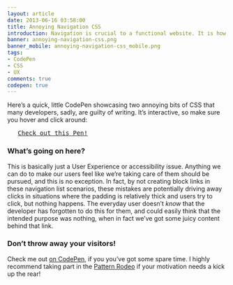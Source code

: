 ```yaml
---
layout: article
date: 2013-06-16 03:58:00
title: Annoying Navigation CSS
introduction: Navigation is crucial to a functional website. It is how your users find the information they're after; get it right, and your users are happy—get it wrong, and they go insane!
banner: annoying-navigation-css.png
banner_mobile: annoying-navigation-css_mobile.png
tags:
- CodePen
- CSS
- UX
comments: true
codepen: true
---
```


Here’s a quick, little CodePen showcasing two annoying bits of CSS that many developers, sadly, are guilty of writing. It’s interactive, so make sure you hover and click around:

<pre class="codepen" data-height="600" data-type="result" data-href="LHqFy" data-user="chrisburnell" data-safe="true"> <code> </code> <a href="http://codepen.io/chrisburnell/pen/LHqFy">Check out this Pen!</a> </pre>

<h3 id="whats-going-on">What’s going on here?<a href="#whats-going-on" class="heading-anchor" title="" aria-hidden="true"></a></h3>

This is basically just a User Experience or accessibility issue. Anything we can do to make our users feel like we’re taking care of them should be pursued, and this is no exception. In fact, by not creating block links in these navigation list scenarios, these mistakes are potentially driving away clicks in situations where the padding is relatively thick and users try to click, but nothing happens. The everyday user doesn’t *know* that the developer has forgotten to do this for them, and could easily think that the intended purpose was nothing, when in fact we’ve got some juicy content behind that link.

<h3 id="dont-throw-away-visitors">Don’t throw away your visitors!<a href="#dont-throw-away-visitors" class="heading-anchor" title="" aria-hidden="true"></a></h3>

Check me out [on CodePen](http://codepen.io/chrisburnell "Chris Burnell on Codepen"), if you you’ve got some spare time. I highly recommend taking part in the [Pattern Rodeo](http://blog.codepen.io/rodeo/ "The Pattern Rodeo") if your motivation needs a kick up the rear!
